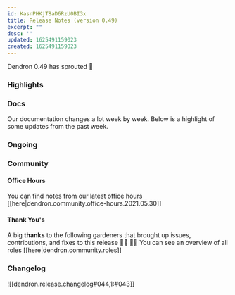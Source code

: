 ```yaml
---
id: KasnPHKjT8aD6RzU0BI3x
title: Release Notes (version 0.49)
excerpt: ""
desc: ''
updated: 1625491159023
created: 1625491159023
---
```





Dendron 0.49 has sprouted  🌱

### Highlights

### Docs

Our documentation changes a lot week by week. Below is a highlight of some updates from the past week.

### Ongoing 
<!-- Discuss ongoing efforts here -->

### Community

#### Office Hours

<!-- TODO: update the link -->
You can find notes from our latest office hours [[here|dendron.community.office-hours.2021.05.30]]

#### Thank You's

A big **thanks** to the following gardeners that brought up issues, contributions, and fixes to this release :man_farmer: :woman_farmer: 
You can see an overview of all roles [[here|dendron.community.roles]]

### Changelog
![[dendron.release.changelog#044,1:#043]]